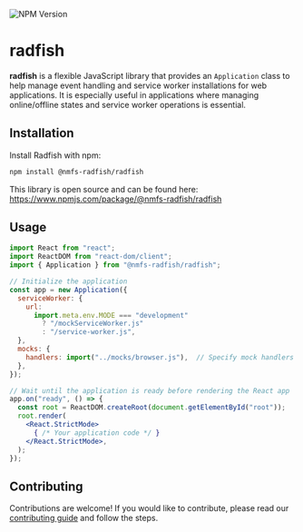 ![NPM Version](https://img.shields.io/npm/v/%40nmfs-radfish%2Fradfish)

# radfish

**radfish** is a flexible JavaScript library that provides an `Application` class to help manage event handling and service worker installations for web applications. It is especially useful in applications where managing online/offline states and service worker operations is essential.

## Installation

Install Radfish with npm:

```bash
npm install @nmfs-radfish/radfish
```

This library is open source and can be found here: https://www.npmjs.com/package/@nmfs-radfish/radfish

## Usage

```jsx
import React from "react";
import ReactDOM from "react-dom/client";
import { Application } from "@nmfs-radfish/radfish";

// Initialize the application
const app = new Application({
  serviceWorker: {
    url:
      import.meta.env.MODE === "development"
        ? "/mockServiceWorker.js"
        : "/service-worker.js",
  },
  mocks: {
    handlers: import("../mocks/browser.js"),  // Specify mock handlers for MSW
  },
});

// Wait until the application is ready before rendering the React app
app.on("ready", () => {
  const root = ReactDOM.createRoot(document.getElementById("root"));
  root.render(
    <React.StrictMode>
      { /* Your application code */ }
    </React.StrictMode>,
  );
});
```

## Contributing
Contributions are welcome! If you would like to contribute, please read our [contributing guide](https://nmfs-radfish.github.io/radfish/about/contribute) and follow the steps.


